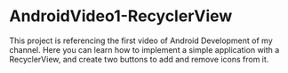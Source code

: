 # AndroidVideo1-RecyclerView
This project is referencing the first video of Android Development of my channel. Here you can learn how to implement a simple application with a RecyclerView, and create two buttons to add and remove icons from it.
